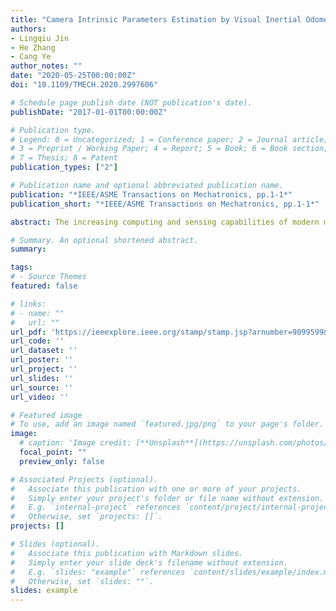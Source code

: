 ```yaml
---
title: "Camera Intrinsic Parameters Estimation by Visual Inertial Odometry for a Mobile Phone with Application to Assisted Navigation"
authors:
- Lingqiu Jin
- He Zhang
- Cang Ye
author_notes: ""
date: "2020-05-25T00:00:00Z"
doi: "10.1109/TMECH.2020.2997606"

# Schedule page publish date (NOT publication's date).
publishDate: "2017-01-01T00:00:00Z"

# Publication type.
# Legend: 0 = Uncategorized; 1 = Conference paper; 2 = Journal article;
# 3 = Preprint / Working Paper; 4 = Report; 5 = Book; 6 = Book section;
# 7 = Thesis; 8 = Patent
publication_types: ["2"]

# Publication name and optional abbreviated publication name.
publication: "*IEEE/ASME Transactions on Mechatronics, pp.1-1*"
publication_short: "*IEEE/ASME Transactions on Mechatronics, pp.1-1*"

abstract: The increasing computing and sensing capabilities of modern mobile phones have spurred research interests in developing new visual-inertial odometry (VIO) techniques to turn a smartphone into a self-contained vision-aided inertial navigation system for various applications. Smartphones nowadays use cameras with optical image stabilization (OIS) technology to reduce image blurs. When in action, the mechanism results in varying camera intrinsic parameters (CIP), which must be taken into account in the VIO computation. In this paper, we first develop a linear model to relate the CIP with the IMU-measured acceleration. Based on the model, we introduce a new VIO method, called CIP-VMobile, which treats CIP as state variables and tightly couples them with other state variables in a graph optimization process to estimate the optimal state. The method uses the linear model to construct a factor graph and uses the linear-model-computed values as initial CIP estimates to speed up the VIO computation and attain a better pose estimation result. Simulation and experimental results with an iPhone7 validate the method's efficacy. Based on CIP-VMobile, we fabricated a robotic navigation aid based on an iPhone 7 for assisted navigation. Experimental results with the RNA demonstrate CIP-VMobile's promise in real-world navigation applications.

# Summary. An optional shortened abstract.
summary:

tags:
# - Source Themes
featured: false

# links:
# - name: ""
#   url: ""
url_pdf: 'https://ieeexplore.ieee.org/stamp/stamp.jsp?arnumber=9099599&casa_token=Mydcy-UDUB0AAAAA:AcOs2TUSS4DqyYAdUETJMxpICmsbjdf7Cim09lRO-YXvKtAJygsl14KbNo6BoZkW9q704Qw' #http://arxiv.org/pdf/1512.04133v1
url_code: ''
url_dataset: ''
url_poster: ''
url_project: ''
url_slides: ''
url_source: ''
url_video: ''

# Featured image
# To use, add an image named `featured.jpg/png` to your page's folder.
image:
  # caption: 'Image credit: [**Unsplash**](https://unsplash.com/photos/jdD8gXaTZsc)'
  focal_point: ""
  preview_only: false

# Associated Projects (optional).
#   Associate this publication with one or more of your projects.
#   Simply enter your project's folder or file name without extension.
#   E.g. `internal-project` references `content/project/internal-project/index.md`.
#   Otherwise, set `projects: []`.
projects: []

# Slides (optional).
#   Associate this publication with Markdown slides.
#   Simply enter your slide deck's filename without extension.
#   E.g. `slides: "example"` references `content/slides/example/index.md`.
#   Otherwise, set `slides: ""`.
slides: example
---
```

